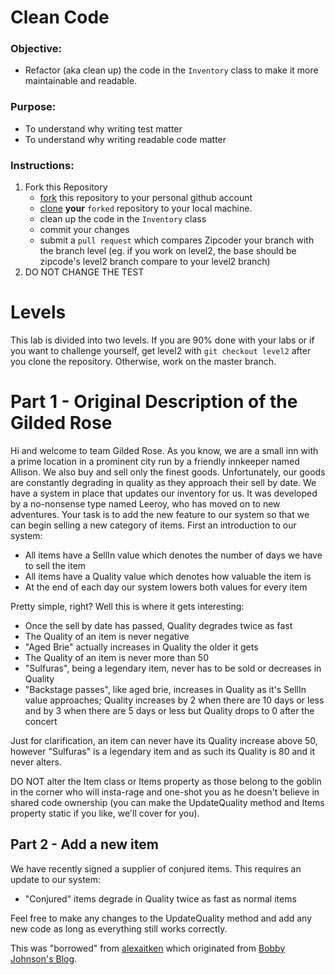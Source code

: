 # Clean Code

### **Objective:**
* Refactor (aka clean up) the code in the `Inventory` class to make it more maintainable and readable.

### **Purpose:**
* To understand why writing test matter
* To understand why writing readable code matter

### **Instructions:**

1. Fork this Repository
    * [fork](https://help.github.com/articles/fork-a-repo/) this repository to your personal github account
    * [clone](https://help.github.com/articles/cloning-a-repository/) **your** `forked` repository to your local machine.
    * clean up the code in the `Inventory` class
    * commit your changes
    * submit a `pull request` which compares Zipcoder your branch with the branch level (eg. if you work on level2, the base should be zipcode's level2 branch compare to your level2 branch)
3. DO NOT CHANGE THE TEST

# Levels
This lab is divided into two levels. If you are 90% done with your labs or if you want to challenge yourself, get level2 with `git checkout level2` after you clone the repository. Otherwise, work on the master branch. 

# Part 1 - Original Description of the Gilded Rose

Hi and welcome to team Gilded Rose. As you know, we are a small inn
with a prime location in a prominent city run by a friendly innkeeper
named Allison. We also buy and sell only the finest
goods. Unfortunately, our goods are constantly degrading in quality as
they approach their sell by date. We have a system in place that
updates our inventory for us. It was developed by a no-nonsense type
named Leeroy, who has moved on to new adventures. Your task is to add
the new feature to our system so that we can begin selling a new
category of items. First an introduction to our system:

- All items have a SellIn value which denotes the number of days we
  have to sell the item
- All items have a Quality value which denotes how valuable the item
  is
- At the end of each day our system lowers both values for every item

Pretty simple, right? Well this is where it gets interesting:

  - Once the sell by date has passed, Quality degrades twice as fast
  - The Quality of an item is never negative
  - "Aged Brie" actually increases in Quality the older it gets
  - The Quality of an item is never more than 50
  - "Sulfuras", being a legendary item, never has to be sold or
    decreases in Quality
  - "Backstage passes", like aged brie, increases in Quality as it's
    SellIn value approaches; Quality increases by 2 when there are 10
    days or less and by 3 when there are 5 days or less but Quality
    drops to 0 after the concert

Just for clarification, an item can never have its Quality increase
above 50, however "Sulfuras" is a legendary item and as such its
Quality is 80 and it never alters.

DO NOT alter the Item class or Items property as those belong to the goblin
in the corner who will insta-rage and one-shot you as he doesn't
believe in shared code ownership (you can make the UpdateQuality
method and Items property static if you like, we'll cover for
you).

## Part 2 - Add a new item

We have recently signed a supplier of conjured items. This requires an update to our system:

- "Conjured" items degrade in Quality twice as fast as normal items

Feel free to make any changes to the UpdateQuality method and add any
new code as long as everything still works correctly.


This was "borrowed" from [alexaitken](https://github.com/alexaitken/GildedRose_java) which originated from [Bobby Johnson's Blog](https://iamnotmyself.com/2011/02/13/refactor-this-the-gilded-rose-kata/).
